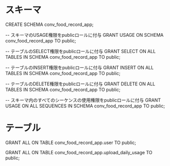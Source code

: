 # スキーマ
CREATE SCHEMA conv_food_record_app;

-- スキーマのUSAGE権限をpublicロールに付与
GRANT USAGE ON SCHEMA conv_food_record_app TO public;

-- テーブルのSELECT権限をpublicロールに付与
GRANT SELECT ON ALL TABLES IN SCHEMA conv_food_record_app TO public;

-- テーブルのINSERT権限をpublicロールに付与
GRANT INSERT ON ALL TABLES IN SCHEMA conv_food_record_app TO public;

-- テーブルのDELETE権限をpublicロールに付与
GRANT DELETE ON ALL TABLES IN SCHEMA conv_food_record_app TO public;

-- スキーマ内のすべてのシーケンスの使用権限をpublicロールに付与
GRANT USAGE ON ALL SEQUENCES IN SCHEMA conv_food_record_app TO public;

# テーブル
GRANT ALL ON TABLE conv_food_record_app.user TO public;

GRANT ALL ON TABLE conv_food_record_app.upload_daily_usage TO public;